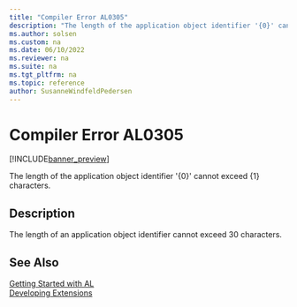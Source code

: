 ```yaml
---
title: "Compiler Error AL0305"
description: "The length of the application object identifier '{0}' cannot exceed {1} characters."
ms.author: solsen
ms.custom: na
ms.date: 06/10/2022
ms.reviewer: na
ms.suite: na
ms.tgt_pltfrm: na
ms.topic: reference
author: SusanneWindfeldPedersen
---
```

[//]: # (START>DO_NOT_EDIT)
[//]: # (IMPORTANT:Do not edit any of the content between here and the END>DO_NOT_EDIT.)
[//]: # (Any modifications should be made in the .xml files in the ModernDev repo.)
# Compiler Error AL0305

[!INCLUDE[banner_preview](../includes/banner_preview.md)]

The length of the application object identifier '{0}' cannot exceed {1} characters.

## Description
The length of an application object identifier cannot exceed 30 characters.  

[//]: # (IMPORTANT: END>DO_NOT_EDIT)
## See Also  
[Getting Started with AL](../devenv-get-started.md)  
[Developing Extensions](../devenv-dev-overview.md)  